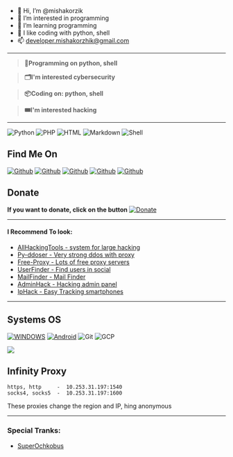 - 👋 Hi, I’m @mishakorzik
- 👀 I’m interested in programming 
- 🌱 I’m learning programming
- 💞️ I like coding with python, shell
- 📫 developer.mishakorzhik@gmail.com
---
> **💾Programming on python, shell**

> **🗂️I'm interested cybersecurity**

> **📦Coding on: python, shell**

> **🎟️I'm interested hacking**

----

![Python](https://img.shields.io/badge/-Python-%230075a8?logo=python&logoColor=white&style=flat-square) ![PHP](https://img.shields.io/badge/-php-%230075a8?logo=php&logoColor=white&style=flat-square) ![HTML](https://img.shields.io/badge/-HTML-%23de4b25?logo=html5&logoColor=white&style=flat-square)
![Markdown](https://img.shields.io/badge/-Markdown-%23e9c241?logo=nim&logoColor=white&style=flat-square) ![Shell](https://img.shields.io/badge/-Shell-green?logo=shell&logoColor=white&style=flat-square) 

## Find Me On
[![Github](https://img.shields.io/badge/Reddit-MishaKorzhik-red?style=for-the-badge&logo=reddit)](https://www.reddit.com/u/Necessary_Mammoth368?utm_medium=android_app&utm_source=share)
[![Github](https://img.shields.io/badge/TELEGRAM-MishaKorzhik-orange?style=for-the-badge&logo=telegram)](https://t.me/MishaKorzhikTelegram)
[![Github](https://img.shields.io/badge/GitHub-MishaKorzhik-yellow?style=for-the-badge&logo=github)](https://github.com/mishakorzik)
[![Github](https://img.shields.io/badge/Twitter-MishaKorzhik-blue?style=for-the-badge&logo=twitter)](https://twitter.com/MishaKorzhik)
[![Github](https://img.shields.io/badge/Discord-He1Zen-blue?style=for-the-badge&logo=discord)](https://discord.gg/ce2XKTJ7h9)

## Donate

**If you want to donate, click on the button**
<a href="https://www.buymeacoffee.com/misakorzik"><img title="Donate" src="https://img.shields.io/badge/Buy Me-A Coffee-yellow?style=for-the-badge&logo=github"></a>

------

#### I Recommend To look:

- <a 
href="https://github.com/mishakorzik/AllHackingTools">AllHackingTools - system for large hacking</a><br>
- <a href="https://github.com/mishakorzik/py-ddoser">Py-ddoser - Very strong ddos with proxy</a>
- <a href="https://github.com/mishakorzik/Free-Proxy">Free-Proxy - Lots of free proxy servers</a><br>
- <a href="https://github.com/mishakorzik/UserFinder">UserFinder - Find users in social</a><br>
- <a href="https://github.com/mishakorzik/MailFinder">MailFinder - Mail Finder</a><br>
- <a href="https://github.com/mishakorzik/AdminHack">AdminHack - Hacking admin panel</a><br>
- <a href="https://github.com/mishakorzik/IpHackk">IpHack - Easy Tracking smartphones</a><br>

-------
## Systems OS

[![WINDOWS](https://img.shields.io/badge/windows-black?style=for-the-badge&logo=windows&logoColor=white)](https://windows.com)
[![Android](https://img.shields.io/badge/Android-3DDC84?style=for-the-badge&logo=android&logoColor=white)](https://android.com)
![Git](https://img.shields.io/badge/Git-F05032?style=for-the-badge&logo=git&logoColor=white)
![GCP](https://img.shields.io/badge/Google_Cloud-4285F4?style=for-the-badge&logo=google-cloud&logoColor=white)

<img src="https://github-readme-stats.vercel.app/api?username=mishakorzik&show_icons=true&theme=default&line_height=25&layout=compact" /></p>

## Infinity Proxy
```
https, http     -  10.253.31.197:1540
socks4, socks5  -  10.253.31.197:1600
```
These proxies change the region and IP, hing anonymous 

--------

### Special Tranks:

- <a href="http://github.com/SuperOchkobus">SuperOchkobus</a>


<!--
**mishakorzik/mishakorzik** is a ✨ _special_ ✨ repository because its `README.md` (this file) appears on your GitHub profile.

Here are some ideas to get you started:

- 🔭 I’m currently working on ...
- 🌱 I’m currently learning ...
- 👯 I’m looking to collaborate on ...
- 🤔 I’m looking for help with ...
- 💬 Ask me about ...
- 📫 How to reach me: ...
- 😄 Pronouns: ...
- ⚡ Fun fact: ...
-->
